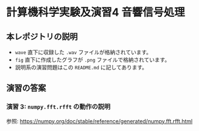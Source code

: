 # 計算機科学実験及演習4 音響信号処理

## 本レポジトリの説明

- `wave` 直下に収録した `.wav` ファイルが格納されています。
- `fig` 直下に作成したグラフが `.png` ファイルで格納されています。
- 説明系の演習問題はこの `README.md` に記してあります。

## 演習の答案

### 演習 3: `numpy.fft.rfft` の動作の説明

参照: https://numpy.org/doc/stable/reference/generated/numpy.fft.rfft.html
